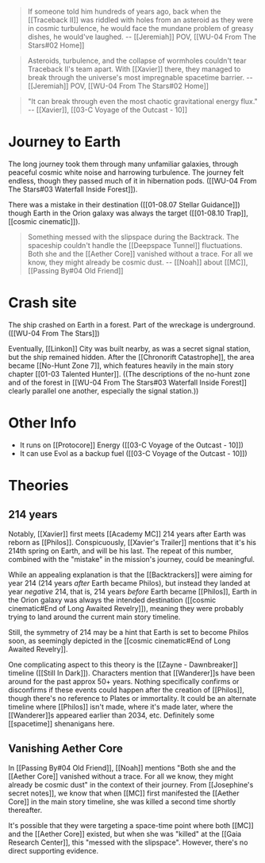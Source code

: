 > If someone told him hundreds of years ago, back when the [[Traceback II]] was riddled with holes from an asteroid as they were in cosmic turbulence, he would face the mundane problem of greasy dishes, he would've laughed.
> -- [[Jeremiah]] POV, [[WU-04 From The Stars#02 Home]]

> Asteroids, turbulence, and the collapse of wormholes couldn't tear Traceback II's team apart. With [[Xavier]] there, they managed to break through the universe's most impregnable spacetime barrier.
> -- [[Jeremiah]] POV, [[WU-04 From The Stars#02 Home]]

> "It can break through even the most chaotic gravitational energy flux."
> -- [[Xavier]], [[03-C Voyage of the Outcast - 10]]


# Journey to Earth
The long journey took them through many unfamiliar galaxies, through peaceful cosmic white noise and harrowing turbulence. The journey felt endless, though they passed much of it in hibernation pods. ([[WU-04 From The Stars#03 Waterfall Inside Forest]]).

There was a mistake in their destination ([[01-08.07 Stellar Guidance]]) though Earth in the Orion galaxy was always the target ([[01-08.10 Trap]], [[cosmic cinematic]]).

 > Something messed with the slipspace during the Backtrack. The spaceship couldn't handle the [[Deepspace Tunnel]] fluctuations. Both she and the [[Aether Core]] vanished without a trace. For all we know, they might already be cosmic dust.
> -- [[Noah]] about [[MC]], [[Passing By#04 Old Friend]]
# Crash site
The ship crashed on Earth in a forest. Part of the wreckage is underground. ([[WU-04 From The Stars]])

Eventually, [[Linkon]] City was built nearby, as was a secret signal station, but the ship remained hidden. After the [[Chronorift Catastrophe]], the area became [[No-Hunt Zone 7]], which features heavily in the main story chapter [[01-03 Talented Hunter]]. ((The descriptions of the no-hunt zone and of the forest in [[WU-04 From The Stars#03 Waterfall Inside Forest]] clearly parallel one another, especially the signal station.))

# Other Info
* It runs on [[Protocore]] Energy ([[03-C Voyage of the Outcast - 10]])
* It can use Evol as a backup fuel ([[03-C Voyage of the Outcast - 10]])

# Theories

## 214 years
Notably, [[Xavier]] first meets [[Academy MC]] 214 years after Earth was reborn as [[Philos]]. Conspicuously, [[Xavier's Trailer]] mentions that it's his 214th spring on Earth, and will be his last. The repeat of this number, combined with the "mistake" in the mission's journey, could be meaningful.

While an appealing explanation is that the [[Backtrackers]] were aiming for year 214 (214 years *after* Earth became Philos), but instead they landed at year *negative* 214, that is, 214 years *before* Earth became [[Philos]], Earth in the Orion galaxy was always the intended destination ([[cosmic cinematic#End of Long Awaited Revelry]]), meaning they were probably trying to land around the current main story timeline.

Still, the symmetry of 214 may be a hint that Earth is set to become Philos soon, as seemingly depicted in the [[cosmic cinematic#End of Long Awaited Revelry]].

One complicating aspect to this theory is the [[Zayne - Dawnbreaker]] timeline ([[Still In Dark]]). Characters mention that [[Wanderer]]s have been around for the past approx 50+ years. Nothing specifically confirms or disconfirms if these events could happen after the creation of [[Philos]], though there's no reference to Plates or immortality. It could be an alternate timeline where [[Philos]] isn't made, where it's made later, where the [[Wanderer]]s appeared earlier than 2034, etc. Definitely some [[spacetime]] shenanigans here.

## Vanishing Aether Core
In [[Passing By#04 Old Friend]], [[Noah]] mentions "Both she and the [[Aether Core]] vanished without a trace. For all we know, they might already be cosmic dust" in the context of their journey. From [[Josephine's secret notes]], we know that when [[MC]] first manifested the [[Aether Core]] in the main story timeline, she was killed a second time shortly thereafter.

It's possible that they were targeting a space-time point where both [[MC]] and the [[Aether Core]] existed, but when she was "killed" at the [[Gaia Research Center]], this "messed with the slipspace". However, there's no direct supporting evidence.
